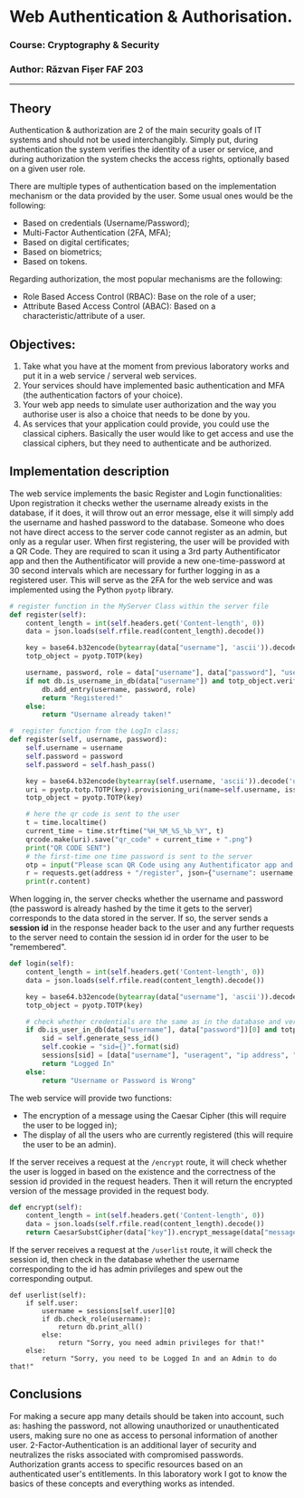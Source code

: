 #  Web Authentication & Authorisation.

### Course: Cryptography & Security
### Author: Răzvan Fișer FAF 203

----

## Theory
Authentication & authorization are 2 of the main security goals of IT systems and should not be used interchangibly. Simply put, during authentication the system verifies the identity of a user or service, and during authorization the system checks the access rights, optionally based on a given user role.

There are multiple types of authentication based on the implementation mechanism or the data provided by the user. Some usual ones would be the following:

- Based on credentials (Username/Password);
- Multi-Factor Authentication (2FA, MFA);
- Based on digital certificates;
- Based on biometrics;
- Based on tokens.

Regarding authorization, the most popular mechanisms are the following:

- Role Based Access Control (RBAC): Base on the role of a user;
- Attribute Based Access Control (ABAC): Based on a characteristic/attribute of a user.


## Objectives:
1. Take what you have at the moment from previous laboratory works and put it in a web service / serveral web services.
2. Your services should have implemented basic authentication and MFA (the authentication factors of your choice).
3. Your web app needs to simulate user authorization and the way you authorise user is also a choice that needs to be done by you.
4. As services that your application could provide, you could use the classical ciphers. Basically the user would like to get access and use the classical ciphers, but they need to authenticate and be authorized.

## Implementation description
The web service implements the basic Register and Login functionalities: Upon registration
it checks wether the username already exists in the database, if it does, it will throw out an error message, else
it will simply add the username and hashed password to the database. Someone who does not
have direct access to the server code cannot register as an admin, but only as a regular
user. When first registering, the user will be provided with a QR Code. They are required to scan it
using a 3rd party Authentificator app and then the Authentificator will provide a new one-time-password
at 30 second intervals which are necessary for further logging in as a registered user. This will
serve as the 2FA for the web service and was implemented using the Python `pyotp` library.

```py
# register function in the MyServer Class within the server file
def register(self):
    content_length = int(self.headers.get('Content-length', 0))
    data = json.loads(self.rfile.read(content_length).decode())

    key = base64.b32encode(bytearray(data["username"], 'ascii')).decode('utf-8')
    totp_object = pyotp.TOTP(key)

    username, password, role = data["username"], data["password"], "user"
    if not db.is_username_in_db(data["username"]) and totp_object.verify(data["otp"]):
        db.add_entry(username, password, role)
        return "Registered!"
    else:
        return "Username already taken!"
```

```py
#  register function from the LogIn class;
def register(self, username, password):
    self.username = username
    self.password = password
    self.password = self.hash_pass()

    key = base64.b32encode(bytearray(self.username, 'ascii')).decode('utf-8')
    uri = pyotp.totp.TOTP(key).provisioning_uri(name=self.username, issuer_name="Răzvan's Service")
    totp_object = pyotp.TOTP(key)

    # here the qr code is sent to the user
    t = time.localtime()
    current_time = time.strftime("%H_%M_%S_%b_%Y", t)
    qrcode.make(uri).save("qr_code" + current_time + ".png")
    print("QR CODE SENT")
    # the first-time one time password is sent to the server
    otp = input("Please scan QR Code using any Authentificator app and insert One Time Password: ")
    r = requests.get(address + "/register", json={"username": username, "password": self.password, "otp": otp})
    print(r.content)
```

When logging in, the server checks whether the username and password (the password is
already hashed by the time it gets to the server) corresponds to the data stored in the server. If so, 
the server sends a <b>session id</b> in the response header back to the user and any
further requests to the server need to contain the session id in order for the user to be 
"remembered". 

```py
def login(self):
    content_length = int(self.headers.get('Content-length', 0))
    data = json.loads(self.rfile.read(content_length).decode())

    key = base64.b32encode(bytearray(data["username"], 'ascii')).decode('utf-8')
    totp_object = pyotp.TOTP(key)

    # check whether credentials are the same as in the database and verify otp
    if db.is_user_in_db(data["username"], data["password"])[0] and totp_object.verify(data["otp"]):
        sid = self.generate_sess_id()
        self.cookie = "sid={}".format(sid)
        sessions[sid] = [data["username"], "useragent", "ip address", "expiry"]
        return "Logged In"
    else:
        return "Username or Password is Wrong"
```
The web service will provide two functions:
* The encryption of a message using the Caesar Cipher (this will require the user to
be logged in);
* The display of all the users who are currently registered (this will require the user to be an
admin).

If the server receives a request at the `/encrypt` route, it will check whether the user is logged in 
based on the existence and the correctness of the session id provided in the 
request headers. Then it will return the encrypted version of the message provided in the
request body.
```py
def encrypt(self):
    content_length = int(self.headers.get('Content-length', 0))
    data = json.loads(self.rfile.read(content_length).decode())
    return CaesarSubstCipher(data["key"]).encrypt_message(data["message"]) if self.user else "Sorry, you need to be logged in to do that!"
```
If the server receives a request at the `/userlist` route, it will check the session id, then
check in the database whether the username corresponding to the id has admin privileges and 
spew out the corresponding output.
```pycon
def userlist(self):
    if self.user:
        username = sessions[self.user][0]
        if db.check_role(username):
            return db.print_all()
        else:
            return "Sorry, you need admin privileges for that!"
    else:
        return "Sorry, you need to be Logged In and an Admin to do that!"
```
## Conclusions
For making a secure app many details should be taken into account, such as: hashing
the password, not allowing unauthorized or unauthenticated users, making sure no one
as access to personal information of another user. 2-Factor-Authentication is
an additional layer of security and neutralizes the risks associated with 
compromised passwords. Authorization grants access to specific resources based on 
an authenticated user's entitlements. In this laboratory work I got to know the basics
of these concepts and everything works as intended.